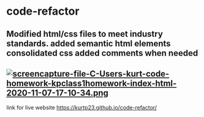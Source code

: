 # code-refactor
Modified html/css files to meet industry standards.
added semantic html elements
consolidated css
added comments when needed
----
[![screencapture-file-C-Users-kurt-code-homework-kpclass1homework-index-html-2020-11-07-17-10-34.png](https://i.postimg.cc/MHmLSDFJ/screencapture-file-C-Users-kurt-code-homework-kpclass1homework-index-html-2020-11-07-17-10-34.png)](https://postimg.cc/sG1mPpzT)
----
 link for live website https://kurtp23.github.io/code-refactor/
